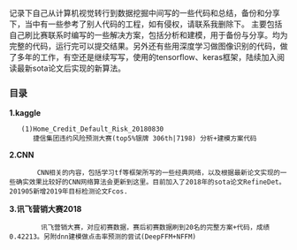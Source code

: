 记录下自己从计算机视觉转行到数据挖掘中间写的一些代码和总结，备份和分享下，当中有一些参考了别人代码的工程，如有侵权，请联系我删除下。
主要包括自己刷比赛联系时编写的一些解决方案，包括分析和建模，用于备份与分享。均为完整的代码，运行完可以提交结果。另外还有些用深度学习做图像识别的代码，做了多年的工作，有空还是继续写写，使用的tensorflow、keras框架，陆续加入阅读最新sota论文后实现的新算法。                               

### 目录
 **1.kaggle** 

       (1)Home_Credit_Default_Risk_20180830
          捷信集团违约风险预测大赛(top5%银牌 306th|7198) 分析+建模方案代码

 **2.CNN** 

           CNN相关的内容，包括学习tf等框架所写的一些经典网络，以及根据最新论文实现的一些确实效果比较好的CNN网络算法会更新到这里。目前加入了2018年的sota论文RefineDet。201905新增2019年目标检测论文Fcos.
 **3.讯飞营销大赛2018** 

            讯飞营销大赛，对应初赛数据，赛后初赛数据刷到20名的完整方案+代码，成绩0.42213。另附dnn建模做点击率预测的尝试(DeepFFM+NFFM)



